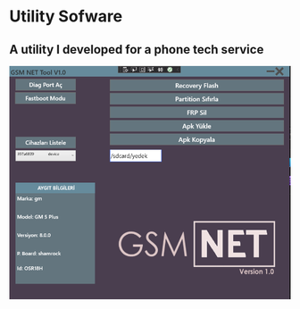 # Utility Sofware

## A utility I developed for a phone tech service

<img align="center" src="https://github.com/meteahmetyakar/mobilephone-utility-software/blob/main/gsmnet.png">
